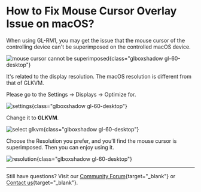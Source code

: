 # How to Fix Mouse Cursor Overlay Issue on macOS?

When using GL-RM1, you may get the issue that the mouse cursor of the controlling device can't be superimposed on the controlled macOS device.

![mouse cursor cannot be superimposed](https://static.gl-inet.com/docs/kvm/faq/mouse_cursor_overlay_issue/mouse_cursor_cannot_be_superimposed.png){class="glboxshadow gl-60-desktop"}

It's related to the display resolution. The macOS resolution is different from that of GLKVM.

Please go to the Settings -> Displays -> Optimize for.

![settings](https://static.gl-inet.com/docs/kvm/faq/mouse_cursor_overlay_issue/mac_settings.png){class="glboxshadow gl-60-desktop"}

Change it to **GLKVM**.

![select glkvm](https://static.gl-inet.com/docs/kvm/faq/mouse_cursor_overlay_issue/select_glkvm.png){class="glboxshadow gl-60-desktop"}

Choose the Resolution you prefer, and you’ll find the mouse cursor is superimposed. Then you can enjoy using it.

![resolution](https://static.gl-inet.com/docs/kvm/faq/mouse_cursor_overlay_issue/resolution.png){class="glboxshadow gl-60-desktop"}

---

Still have questions? Visit our [Community Forum](https://forum.gl-inet.com){target="_blank"} or [Contact us](https://www.gl-inet.com/contacts/){target="_blank"}.
